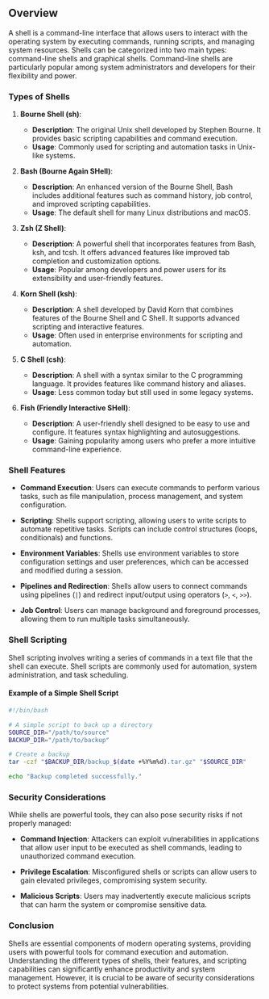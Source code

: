 ## Overview

A shell is a command-line interface that allows users to interact with the operating system by executing commands, running scripts, and managing system resources. Shells can be categorized into two main types: command-line shells and graphical shells. Command-line shells are particularly popular among system administrators and developers for their flexibility and power.

### Types of Shells

1. **Bourne Shell (sh)**:
   - **Description**: The original Unix shell developed by Stephen Bourne. It provides basic scripting capabilities and command execution.
   - **Usage**: Commonly used for scripting and automation tasks in Unix-like systems.

2. **Bash (Bourne Again SHell)**:
   - **Description**: An enhanced version of the Bourne Shell, Bash includes additional features such as command history, job control, and improved scripting capabilities.
   - **Usage**: The default shell for many Linux distributions and macOS.

3. **Zsh (Z Shell)**:
   - **Description**: A powerful shell that incorporates features from Bash, ksh, and tcsh. It offers advanced features like improved tab completion and customization options.
   - **Usage**: Popular among developers and power users for its extensibility and user-friendly features.

4. **Korn Shell (ksh)**:
   - **Description**: A shell developed by David Korn that combines features of the Bourne Shell and C Shell. It supports advanced scripting and interactive features.
   - **Usage**: Often used in enterprise environments for scripting and automation.

5. **C Shell (csh)**:
   - **Description**: A shell with a syntax similar to the C programming language. It provides features like command history and aliases.
   - **Usage**: Less common today but still used in some legacy systems.

6. **Fish (Friendly Interactive SHell)**:
   - **Description**: A user-friendly shell designed to be easy to use and configure. It features syntax highlighting and autosuggestions.
   - **Usage**: Gaining popularity among users who prefer a more intuitive command-line experience.

### Shell Features

- **Command Execution**: Users can execute commands to perform various tasks, such as file manipulation, process management, and system configuration.

- **Scripting**: Shells support scripting, allowing users to write scripts to automate repetitive tasks. Scripts can include control structures (loops, conditionals) and functions.

- **Environment Variables**: Shells use environment variables to store configuration settings and user preferences, which can be accessed and modified during a session.

- **Pipelines and Redirection**: Shells allow users to connect commands using pipelines (`|`) and redirect input/output using operators (`>`, `<`, `>>`).

- **Job Control**: Users can manage background and foreground processes, allowing them to run multiple tasks simultaneously.

### Shell Scripting

Shell scripting involves writing a series of commands in a text file that the shell can execute. Shell scripts are commonly used for automation, system administration, and task scheduling.

#### Example of a Simple Shell Script

```bash
#!/bin/bash

# A simple script to back up a directory
SOURCE_DIR="/path/to/source"
BACKUP_DIR="/path/to/backup"

# Create a backup
tar -czf "$BACKUP_DIR/backup_$(date +%Y%m%d).tar.gz" "$SOURCE_DIR"

echo "Backup completed successfully."
```

### Security Considerations

While shells are powerful tools, they can also pose security risks if not properly managed:

- **Command Injection**: Attackers can exploit vulnerabilities in applications that allow user input to be executed as shell commands, leading to unauthorized command execution.

- **Privilege Escalation**: Misconfigured shells or scripts can allow users to gain elevated privileges, compromising system security.

- **Malicious Scripts**: Users may inadvertently execute malicious scripts that can harm the system or compromise sensitive data.

### Conclusion

Shells are essential components of modern operating systems, providing users with powerful tools for command execution and automation. Understanding the different types of shells, their features, and scripting capabilities can significantly enhance productivity and system management. However, it is crucial to be aware of security considerations to protect systems from potential vulnerabilities.